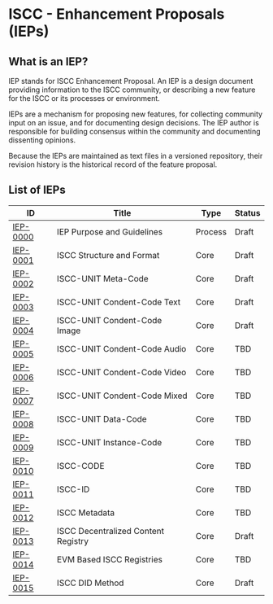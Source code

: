 # ISCC - Enhancement Proposals (IEPs)

## What is an IEP?

IEP stands for ISCC Enhancement Proposal. An IEP is a design document providing information to the
ISCC community, or describing a new feature for the ISCC or its processes or environment.

IEPs are a mechanism for proposing new features, for collecting community input on an issue, and for
documenting design decisions. The IEP author is responsible for building consensus within the
community and documenting dissenting opinions.

Because the IEPs are maintained as text files in a versioned repository, their revision history is
the historical record of the feature proposal.

## List of IEPs

| ID                           | Title                               | Type    | Status |
|------------------------------|-------------------------------------|---------|--------|
| [IEP-0000](ieps/iep-0000.md) | IEP Purpose and Guidelines          | Process | Draft  |
| [IEP-0001](ieps/iep-0001.md) | ISCC Structure and Format           | Core    | Draft  |
| [IEP-0002](ieps/iep-0002.md) | ISCC-UNIT Meta-Code                 | Core    | Draft  |
| [IEP-0003](ieps/iep-0003.md) | ISCC-UNIT Condent-Code Text         | Core    | Draft  |
| [IEP-0004](ieps/iep-0004.md) | ISCC-UNIT Condent-Code Image        | Core    | Draft  |
| [IEP-0005](ieps/iep-0005.md) | ISCC-UNIT Condent-Code Audio        | Core    | TBD    |
| [IEP-0006](ieps/iep-0006.md) | ISCC-UNIT Condent-Code Video        | Core    | TBD    |
| [IEP-0007](ieps/iep-0007.md) | ISCC-UNIT Condent-Code Mixed        | Core    | TBD    |
| [IEP-0008](ieps/iep-0008.md) | ISCC-UNIT Data-Code                 | Core    | TBD    |
| [IEP-0009](ieps/iep-0009.md) | ISCC-UNIT Instance-Code             | Core    | TBD    |
| [IEP-0010](ieps/iep-0010.md) | ISCC-CODE                           | Core    | TBD    |
| [IEP-0011](ieps/iep-0011.md) | ISCC-ID                             | Core    | TBD    |
| [IEP-0012](ieps/iep-0012.md) | ISCC Metadata          | Core    | TBD    |
| [IEP-0013](ieps/iep-0013.md) | ISCC Decentralized Content Registry | Core    | Draft  |
| [IEP-0014](ieps/iep-0014.md) | EVM Based ISCC Registries           | Core    | TBD    |
| [IEP-0015](ieps/iep-0015.md) | ISCC DID Method                     | Core    | Draft  |
